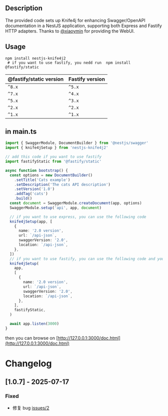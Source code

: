 ## Description

The provided code sets up Knife4j for enhancing Swagger/OpenAPI documentation in a NestJS application, supporting both Express and Fastify HTTP adapters. Thanks to [@xiaoymin](https://github.com/xiaoymin) for providing the WebUI.

## Usage

```shell
npm install nestjs-knife4j2
 # if you want to use fastify, you nedd run  npm install @fastify/static
```

| @fastify/static version | Fastify version |
| ----------------------- | --------------- |
| `^8.x`                  | `^5.x`          |
| `^7.x`                  | `^4.x`          |
| `^5.x`                  | `^3.x`          |
| `^2.x`                  | `^2.x`          |
| `^1.x`                  | `^1.x`          |

## in main.ts

```typescript
import { SwaggerModule, DocumentBuilder } from '@nestjs/swagger'
import { knife4jSetup } from 'nestjs-knife4j2'

// add this code if you want to use fastify
import fastifyStatic from '@fastify/static'

async function bootstrap() {
  const options = new DocumentBuilder()
    .setTitle('Cats example')
    .setDescription('The cats API description')
    .setVersion('1.0')
    .addTag('cats')
    .build()
  const document = SwaggerModule.createDocument(app, options)
  SwaggerModule.setup('api', app, document)

  // if you want to use express, you can use the following code
  knife4jSetup(app, [
    {
      name: '2.0 version',
      url: `/api-json`,
      swaggerVersion: '2.0',
      location: `/api-json`,
    },
  ])
  // if you want to use fastify, you can use the following code and you must import @fastify/static
  knife4jSetup(
    app,
    [
      {
        name: '2.0 version',
        url: `/api-json`,
        swaggerVersion: '2.0',
        location: `/api-json`,
      },
    ],
    fastifyStatic,
  )

  await app.listen(3000)
}
```

then you can browse on [http://127.0.0.1:3000/doc.html](http://127.0.0.1:3000/doc.html)


# Changelog

## [1.0.7] - 2025-07-17

### Fixed

- 修复 bug [issues/2](https://github.com/jkhuangfu/nestjs-knife4j2/issues/2)
